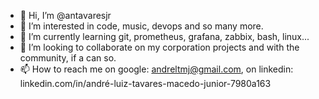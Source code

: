 - 👋 Hi, I’m @antavaresjr
- 👀 I’m interested in code, music, devops and so many more.
- 🌱 I’m currently learning git, prometheus, grafana, zabbix, bash, linux...
- 💞️ I’m looking to collaborate on my corporation projects and with the community, if a can so.
- 📫 How to reach me on google: andreltmj@gmail.com, on linkedin: linkedin.com/in/andré-luiz-tavares-macedo-junior-7980a163
<!---
antavaresjr/antavaresjr is a ✨ special ✨ repository because its `README.md` (this file) appears on your GitHub profile.
You can click the Preview link to take a look at your changes.
--->
